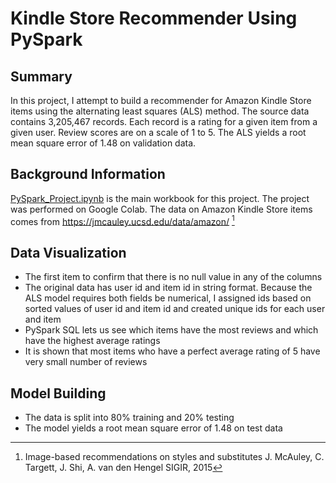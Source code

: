 # Kindle Store Recommender Using PySpark

**Summary**
---
In this project, I attempt to build a recommender for Amazon Kindle Store items using the alternating least squares (ALS) method. The source data contains 3,205,467 records. Each record is a rating for a given item from a given user. Review scores are on a scale of 1 to 5. The ALS yields a root mean square error of 1.48 on validation data.

**Background Information**
---
[PySpark_Project.ipynb](https://github.com/RonaldLi-GitHub/Kindle_Store_Recommender_PySpark/blob/main/PySpark_Project.ipynb) is the main workbook for this project. The project was performed on Google Colab. The data on Amazon Kindle Store items comes from https://jmcauley.ucsd.edu/data/amazon/ [^1]

**Data Visualization**
---
* The first item to confirm that there is no null value in any of the columns
* The original data has user id and item id in string format. Because the ALS model requires both fields be numerical, I assigned ids based on sorted values of user id and item id and created unique ids for each user and item
* PySpark SQL lets us see which items have the most reviews and which have the highest average ratings
* It is shown that most items who have a perfect average rating of 5 have very small number of reviews

**Model Building**
---
* The data is split into 80% training and 20% testing
* The model yields a root mean square error of 1.48 on test data


[^1]: Image-based recommendations on styles and substitutes
J. McAuley, C. Targett, J. Shi, A. van den Hengel
SIGIR, 2015
